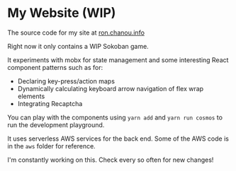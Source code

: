# My Website (WIP)

The source code for my site at [ron.chanou.info](http://ron.chanou.info)

Right now it only contains a WIP Sokoban game.

It experiments with mobx for state management and some interesting React component patterns such as for:
- Declaring key-press/action maps
- Dynamically calculating keyboard arrow navigation of flex wrap elements
- Integrating Recaptcha

You can play with the components using `yarn add` and `yarn run cosmos` to run the development playground.

It uses serverless AWS services for the back end. Some of the AWS code is in the `aws` folder for reference. 

I'm constantly working on this. Check every so often for new changes!
